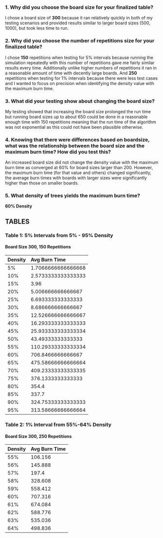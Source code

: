 ### 1. Why did you choose the board size for your finalized table?
I chose a board size of __300__ because it ran relatively quickly in both of my testing scenarios and provided results similar to larger board sizes (500, 1000), but took less time to run.
### 2. Why did you choose the number of repetitions size for your finalized table?
I chose __150__ repetitions when testing for 5% intervals because running the simulation repeatedly with this number of repetitions gave me fairly similar results every time. Additionally unlike higher numbers of repetitions it ran in a reasonable amount of time with decently large boards. And __250__ repetitions when testing for 1% intervals because there were less test cases and I wanted to focus on precision when identifying the density value with the maximum burn time.
### 3. What did your testing show about changing the board size?
My testing showed that increasing the board size prolonged the run time but running board sizes up to about 650 could be done in a reasonable enough time with 150 repetitions meaning that the run time of the algorithm was not exponential as this could not have been plausible otherwise.
### 4. Knowing that there were differences based on boardsize, what was the relationship between the board size and the maximum burn time? How did you test this?
An increased board size did not change the density value with the maximum burn time as converged at 60% for board sizes larger than 200. However, the maximum burn time (for that value and others) changed significantly, the average burn times with boards with larger sizes were significantly higher than those on smaller boards.
### 5. What density of trees yields the maximum burn time?
__60% Density__

## TABLES
### Table 1: 5% Intervals from 5% - 95% Density
#### Board Size 300, 150 Repetitions

| Density  | Avg Burn Time  |
| ------------- |:---------|        
|5%| 1.7066666666666668|
|10%| 2.5733333333333333|
|15%| 3.96|
|20%| 5.006666666666667|
|25%| 6.693333333333333|
|30%| 8.686666666666667|
|35%| 12.526666666666667|
|40%| 16.293333333333333|
|45%| 25.933333333333334|
|50%| 43.49333333333333|
|55%| 110.29333333333334|
|60%| 706.8466666666667|
|65%| 475.58666666666664|
|70%| 409.23333333333335|
|75%| 376.1333333333333|
|80%| 354.4|
|85%| 337.7|
|90%| 324.75333333333333|
|95%| 313.58666666666664|

### Table 2: 1% Interval from 55%-64% Density
#### Board Size 300, 250 Repetitions

| Density  | Avg Burn Time  |
| ------------- |:---------|
|55%| 106.156|
|56%| 145.888|
|57%| 197.4|
|58%| 328.608|
|59%| 558.412|
|60%| 707.316|
|61%| 674.084|
|62%| 588.776|
|63%| 535.036|
|64%| 498.836|
